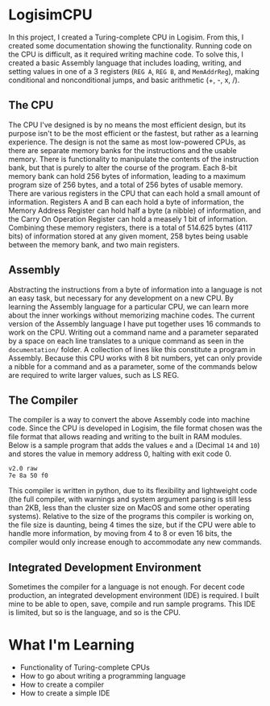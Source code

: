 # LogisimCPU

In this project, I created a Turing-complete CPU in Logisim. From this, I created some documentation showing the functionality. Running code on the CPU is difficult, as it required writing machine code. To solve this, I created a basic Assembly language that includes loading, writing, and setting values in one of a 3 registers (`REG A`, `REG B`, and `MemAddrReg`), making conditional and nonconditional jumps, and basic arithmetic (+, -, x, /). 

## The CPU


The CPU I've designed is by no means the most efficient design, but its purpose isn't to be the most efficient or the fastest, but rather as a learning experience. The design is not the same as most low-powered CPUs, as there are separate memory banks for the instructions and the usable memory. There is functionality to manipulate the contents of the instruction bank, but that is purely to alter the course of the program. Each 8-bit memory bank can hold 256 bytes of information, leading to a maximum program size of 256 bytes, and a total of 256 bytes of usable memory. There are various registers in the CPU that can each hold a small amount of information. Registers A and B can each hold a byte of information, the Memory Address Register can hold half a byte (a nibble) of information, and the Carry On Operation Register can hold a measely 1 bit of information. Combining these memory registers, there is a total of 514.625 bytes (4117 bits) of information stored at any given moment, 258 bytes being usable between the memory bank, and two main registers.

## Assembly

Abstracting the instructions from a byte of information into a language is not an easy task, but necessary for any development on a new CPU. By learning the Assembly language for a particular CPU, we can learn more about the inner workings without memorizing machine codes. The current version of the Assembly language I have put together uses 16 commands to work on the CPU. Writing out a command name and a parameter separated by a space on each line translates to a unique command as seen in the `documentation/` folder. A collection of lines like this constitute a program in Assembly. Because this CPU works with 8 bit numbers, yet can only provide a nibble for a command and as a parameter, some of the commands below are required to write larger values, such as LS REG. 

## The Compiler

The compiler is a way to convert the above Assembly code into machine code. Since the CPU is developed in Logisim, the file format chosen was the file format that allows reading and writing to the built in RAM modules. Below is a sample program that adds the values `e` and `a` (Decimal `14` and `10`) and stores the value in memory address 0, halting with exit code 0.

```
v2.0 raw
7e 8a 50 f0 
```

This compiler is written in python, due to its flexibility and lightweight code (the full compiler, with warnings and system argument parsing is still less than 2KB, less than the cluster size on MacOS and some other operating systems). Relative to the size of the programs this compiler is working on, the file size is daunting, being 4 times the size, but if the CPU were able to handle more information, by moving from 4 to 8 or even 16 bits, the compiler would only increase enough to accommodate any new commands.

## Integrated Development Environment

Sometimes the compiler for a language is not enough. For decent code production, an integrated development environment (IDE) is required. I built mine to be able to open, save, compile and run sample programs. This IDE is limited, but so is the language, and so is the CPU. 

# What I'm Learning
- Functionality of Turing-complete CPUs
- How to go about writing a programming language
- How to create a compiler
- How to create a simple IDE

